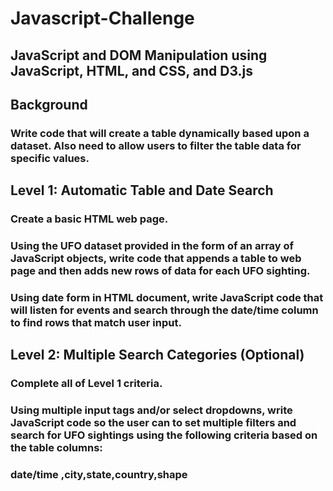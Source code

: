 # Javascript-Challenge
## JavaScript and DOM Manipulation using JavaScript, HTML, and CSS, and D3.js

## Background

### Write code that will create a table dynamically based upon a dataset. Also need to allow users to filter the table data for specific values. 

## Level 1: Automatic Table and Date Search

### Create a basic HTML web page.
### Using the UFO dataset provided in the form of an array of JavaScript objects, write code that appends a table to web page and then adds new rows of data for each UFO sighting.
### Using date form in HTML document, write JavaScript code that will listen for events and search through the date/time column to find rows that match user input.

## Level 2: Multiple Search Categories (Optional)

### Complete all of Level 1 criteria.
### Using multiple input tags and/or select dropdowns, write JavaScript code so the user can to set multiple filters and search for UFO sightings using the following criteria based on the table columns:
### date/time ,city,state,country,shape

